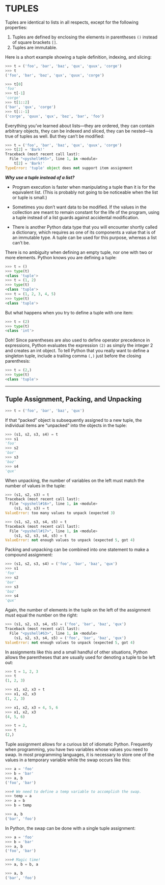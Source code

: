 # TUPLES

Tuples are identical to lists in all respects, except for the following properties:

1. Tuples are defined by enclosing the elements in parentheses `()` instead of square brackets `[]`.
2. Tuples are immutable.

Here is a short example showing a tuple definition, indexing, and slicing:
```python
>>> t = ('foo', 'bar', 'baz', 'qux', 'quux', 'corge')
>>> t
('foo', 'bar', 'baz', 'qux', 'quux', 'corge')

>>> t[0]
'foo'
>>> t[-1]
'corge'
>>> t[1::2]
('bar', 'qux', 'corge')
>>> t[::-1]
('corge', 'quux', 'qux', 'baz', 'bar', 'foo')
```

Everything you’ve learned about lists—they are ordered, they can contain arbitrary objects, they can be indexed and sliced, they can be nested—is true of tuples as well. But they can’t be modified:
```python
>>> t = ('foo', 'bar', 'baz', 'qux', 'quux', 'corge')
>>> t[2] = 'Bark!'
Traceback (most recent call last):
  File "<pyshell#65>", line 1, in <module>
    t[2] = 'Bark!'
TypeError: 'tuple' object does not support item assignment
```

***Why use a tuple instead of a list?***

- Program execution is faster when manipulating a tuple than it is for the equivalent list. (This is probably not going to be noticeable when the list or tuple is small.)

- Sometimes you don’t want data to be modified. If the values in the collection are meant to remain constant for the life of the program, using a tuple instead of a list guards against accidental modification.

- There is another Python data type that you will encounter shortly called a dictionary, which requires as one of its components a value that is of an immutable type. A tuple can be used for this purpose, whereas a list can’t be.

There is no ambiguity when defining an empty tuple, nor one with two or more elements. Python knows you are defining a tuple:
```python
>>> t = ()
>>> type(t)
<class 'tuple'>
>>> t = (1, 2)
>>> type(t)
<class 'tuple'>
>>> t = (1, 2, 3, 4, 5)
>>> type(t)
<class 'tuple'>
```

But what happens when you try to define a tuple with one item:
```python
>>> t = (2)
>>> type(t)
<class 'int'>
```

Doh! Since parentheses are also used to define operator precedence in expressions, Python evaluates the expression `(2)` as simply the integer 2 and creates an int object. To tell Python that you really want to define a singleton tuple, include a trailing comma `(,)` just before the closing parenthesis:
```python
>>> t = (2,)
>>> type(t)
<class 'tuple'>
```

---

## Tuple Assignment, Packing, and Unpacking

```python
>>> t = ('foo', 'bar', 'baz', 'qux')
```

If that “packed” object is subsequently assigned to a new tuple, the individual items are “unpacked” into the objects in the tuple:
```python
>>> (s1, s2, s3, s4) = t
>>> s1
'foo'
>>> s2
'bar'
>>> s3
'baz'
>>> s4
'qux'
```

When unpacking, the number of variables on the left must match the number of values in the tuple:
```python
>>> (s1, s2, s3) = t
Traceback (most recent call last):
  File "<pyshell#16>", line 1, in <module>
    (s1, s2, s3) = t
ValueError: too many values to unpack (expected 3)

>>> (s1, s2, s3, s4, s5) = t
Traceback (most recent call last):
  File "<pyshell#17>", line 1, in <module>
    (s1, s2, s3, s4, s5) = t
ValueError: not enough values to unpack (expected 5, got 4)
```

Packing and unpacking can be combined into one statement to make a compound assignment:
```python
>>> (s1, s2, s3, s4) = ('foo', 'bar', 'baz', 'qux')
>>> s1
'foo'
>>> s2
'bar'
>>> s3
'baz'
>>> s4
'qux'
```

Again, the number of elements in the tuple on the left of the assignment must equal the number on the right:
```python
>>> (s1, s2, s3, s4, s5) = ('foo', 'bar', 'baz', 'qux')
Traceback (most recent call last):
  File "<pyshell#63>", line 1, in <module>
    (s1, s2, s3, s4, s5) = ('foo', 'bar', 'baz', 'qux')
ValueError: not enough values to unpack (expected 5, got 4)
```

In assignments like this and a small handful of other situations, Python allows the parentheses that are usually used for denoting a tuple to be left out:
```python
>>> t = 1, 2, 3
>>> t
(1, 2, 3)

>>> x1, x2, x3 = t
>>> x1, x2, x3
(1, 2, 3)

>>> x1, x2, x3 = 4, 5, 6
>>> x1, x2, x3
(4, 5, 6)

>>> t = 2,
>>> t
(2,)
```

Tuple assignment allows for a curious bit of idiomatic Python. Frequently when programming, you have two variables whose values you need to swap. In most programming languages, it is necessary to store one of the values in a temporary variable while the swap occurs like this:
```python
>>> a = 'foo'
>>> b = 'bar'
>>> a, b
('foo', 'bar')

>>># We need to define a temp variable to accomplish the swap.
>>> temp = a
>>> a = b
>>> b = temp

>>> a, b
('bar', 'foo')
```

In Python, the swap can be done with a single tuple assignment:
```python
>>> a = 'foo'
>>> b = 'bar'
>>> a, b
('foo', 'bar')

>>># Magic time!
>>> a, b = b, a

>>> a, b
('bar', 'foo')
```